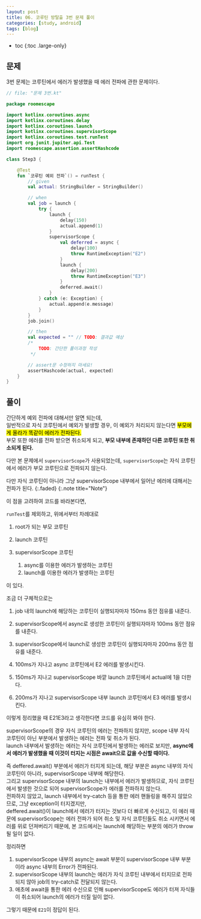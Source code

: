```yaml
---
layout: post
title: 06. 코루틴 방탈출 3번 문제 풀이
categories: [study, android]
tags: [blog]
---
```


- toc
{:toc .large-only}

## 문제
3번 문제는 코루틴에서 에러가 발생했을 때 에러 전파에 관한 문제이다.
~~~kotlin
// file: "문제 3번.kt"

package roomescape

import kotlinx.coroutines.async
import kotlinx.coroutines.delay
import kotlinx.coroutines.launch
import kotlinx.coroutines.supervisorScope
import kotlinx.coroutines.test.runTest
import org.junit.jupiter.api.Test
import roomescape.assertion.assertHashcode

class Step3 {

    @Test
    fun `코루틴 예외 전파`() = runTest {
        // given
        val actual: StringBuilder = StringBuilder()

        // when
        val job = launch {
            try {
                launch {
                    delay(150)
                    actual.append(1)
                }
                supervisorScope {
                    val deferred = async {
                        delay(100)
                        throw RuntimeException("E2")
                    }
                    launch {
                        delay(200)
                        throw RuntimeException("E3")
                    }
                    deferred.await()
                }
            } catch (e: Exception) {
                actual.append(e.message)
            }
        }
        job.join()

        // then
        val expected = "" // TODO: 결과값 예상
        /*
            TODO: 간단한 풀이과정 작성
         */

        // assert문 수정하지 마세요!
        assertHashcode(actual, expected)
    }
}
~~~

## 풀이
간단하게 예외 전파에 대해서만 알면 되는데,     
일반적으로 자식 코루틴에서 예외가 발생할 경우, 이 예외가 처리되지 않는다면 <mark>부모에게 올라가 똑같이 에러가 전파된다.</mark>     
부모 또한 에러를 전파 받으면 취소되게 되고, **부모 내부에 존재하던 다른 코루틴 또한 취소되게 된다.**     

다만 본 문제에서 `supervisorScope`가 사용되었는데, `supervisorScope`는 자식 코루틴에서 에러가 부모 코루틴으로 전파되지 않는다.     

다만 자식 코루틴이 아니라 그냥 supervisorScope 내부에서 일어난 에러에 대해서는 전파가 된다.
{:.faded}
{:.note title="Note"}

이 점을 고려하여 코드를 바라본다면,

`runTest`를 제외하고, 위에서부터 차례대로

1. root가 되는 부모 코루틴

2. launch 코루틴

3. supervisorScope 코루틴
    1. async를 이용한 에러가 발생하는 코루틴
    2. launch를 이용한 에러가 발생하는 코루틴

이 있다.

조금 더 구체적으로는

1. job 내의 launch에 해당하는 코루틴이 실행되자마자 150ms 동안 점유를 내준다.

2. supervisorScope에서 async로 생성한 코루틴이 실행되자마자 100ms 동안 점유를 내준다.

3. supervisorScope에서 launch로 생성한 코루틴이 실행되자마자 200ms 동안 점유를 내준다.

4. 100ms가 지나고 async 코루틴에서 E2 에러를 발생시킨다.

5. 150ms가 지나고 supervisorScope 바깥 launch 코루틴에서 actual에 1을 더한다.

6. 200ms가 지나고 supervisorScope 내부 launch 코루틴에서 E3 에러를 발생시킨다.

이렇게 정리했을 때 E21E3라고 생각한다면 코드를 유심히 봐야 한다.

supervisorScope의 경우 자식 코루틴의 에러는 전파하지 않지만, scope 내부 자식 코루틴이 아닌 부분에서 발생하는 에러는 전파 및 취소가 된다.     
launch 내부에서 발생하는 에러는 자식 코루틴에서 발생하는 에러로 보지만, **async에서 에러가 발생했을 때 이것이 터지는 시점은 await으로 값을 수신할 때이다.**

즉 deffered.await() 부분에서 에러가 터지게 되는데, 해당 부분은 async 내부의 자식 코루틴이 아니라, supervisorScope 내부에 해당한다.     
그리고 supervisorScope 내부의 launch는 내부에서 에러가 발생하므로, 자식 코루틴에서 발생한 것으로 되어 supervisorScope가 에러를 전파하지 않는다.     
전파하지 않았고, launch 내부에서 try-catch 등을 통한 에러 핸들링을 해주지 않았으므로, 그냥 exception이 터지겠지만,     
deffered.await()이 launch에서 에러가 터지는 것보다 더 빠르게 수신되고, 이 에러 때문에 supervisorScope는 에러 전파가 되어 취소 및 자식 코루틴들도 취소 시키면서 에러를 위로 던져버리기 때문에,
본 코드에서는 launch에 해당하는 부분의 에러가 throw 될 일이 없다.

정리하면
1. supervisorScope 내부의 async는 await 부분이 supervisorScope 내부 부분이라 async 내부의 Error가 전파된다.
2. supervisorScope 내부의 launch는 에러가 자식 코루틴 내부에서 터지므로 전파되지 않아 job의 try-catch로 전달되지 않는다.
3. 애초에 await을 통한 에러 수신으로 인해 supervisorScope도 에러가 터져 자식들이 취소되어 launch의 에러가 터질 일이 없다.

그렇기 때문에 `E21`이 정답이 된다.